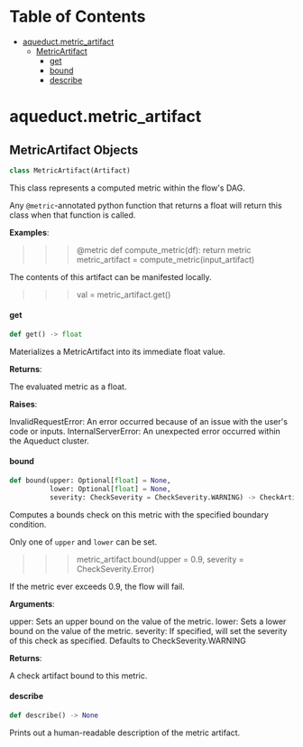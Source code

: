 # Table of Contents

* [aqueduct.metric\_artifact](#aqueduct.metric_artifact)
  * [MetricArtifact](#aqueduct.metric_artifact.MetricArtifact)
    * [get](#aqueduct.metric_artifact.MetricArtifact.get)
    * [bound](#aqueduct.metric_artifact.MetricArtifact.bound)
    * [describe](#aqueduct.metric_artifact.MetricArtifact.describe)

<a id="aqueduct.metric_artifact"></a>

# aqueduct.metric\_artifact

<a id="aqueduct.metric_artifact.MetricArtifact"></a>

## MetricArtifact Objects

```python
class MetricArtifact(Artifact)
```

This class represents a computed metric within the flow's DAG.

Any `@metric`-annotated python function that returns a float will
return this class when that function is called.

**Examples**:

  >>> @metric
  >>> def compute_metric(df):
  >>>     return metric
  >>> metric_artifact = compute_metric(input_artifact)
  
  The contents of this artifact can be manifested locally.
  
  >>> val = metric_artifact.get()

<a id="aqueduct.metric_artifact.MetricArtifact.get"></a>

#### get

```python
def get() -> float
```

Materializes a MetricArtifact into its immediate float value.

**Returns**:

  The evaluated metric as a float.
  

**Raises**:

  InvalidRequestError:
  An error occurred because of an issue with the user's code or inputs.
  InternalServerError:
  An unexpected error occurred within the Aqueduct cluster.

<a id="aqueduct.metric_artifact.MetricArtifact.bound"></a>

#### bound

```python
def bound(upper: Optional[float] = None,
          lower: Optional[float] = None,
          severity: CheckSeverity = CheckSeverity.WARNING) -> CheckArtifact
```

Computes a bounds check on this metric with the specified boundary condition.

Only one of `upper` and `lower` can be set.

>>> metric_artifact.bound(upper = 0.9, severity = CheckSeverity.Error)

If the metric ever exceeds 0.9, the flow will fail.

**Arguments**:

  upper:
  Sets an upper bound on the value of the metric.
  lower:
  Sets a lower bound on the value of the metric.
  severity:
  If specified, will set the severity of this check as specified. Defaults to CheckSeverity.WARNING
  

**Returns**:

  A check artifact bound to this metric.

<a id="aqueduct.metric_artifact.MetricArtifact.describe"></a>

#### describe

```python
def describe() -> None
```

Prints out a human-readable description of the metric artifact.

